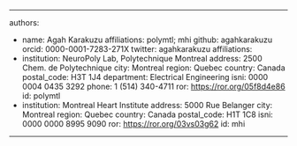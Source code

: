---
  authors:
  - name: Agah Karakuzu
    affiliations: polymtl; mhi
    github: agahkarakuzu
    orcid: 0000-0001-7283-271X
    twitter: agahkarakuzu
  affiliations:
  - institution: NeuroPoly Lab, Polytechnique Montreal
    address: 2500 Chem. de Polytechnique
    city: Montreal
    region: Quebec
    country: Canada
    postal_code: H3T 1J4
    department: Electrical Engineering
    isni: 0000 0004 0435 3292
    phone: 1 (514) 340-4711
    ror: https://ror.org/05f8d4e86
    id: polymtl
  - institution: Montreal Heart Institute
    address: 5000 Rue Belanger
    city: Montreal
    region: Quebec
    country: Canada
    postal_code: H1T 1C8
    isni: 0000 0000 8995 9090
    ror: https://ror.org/03vs03g62
    id: mhi
  ---